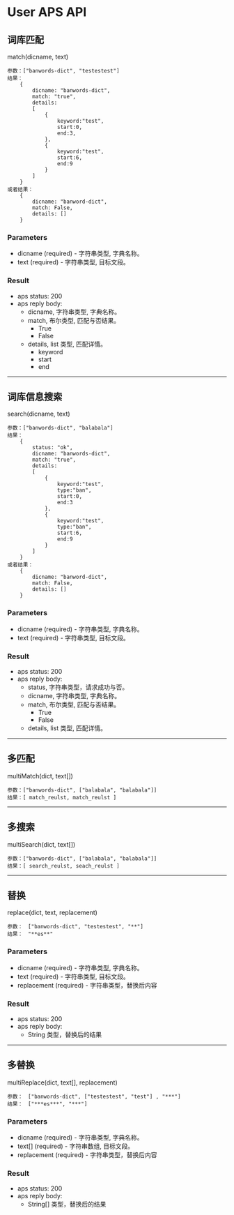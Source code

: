 User APS API
=================

## **词库匹配**

match(dicname, text)

```
参数：["banwords-dict", "testestest"]
结果：
    {
        dicname: "banwords-dict",
        match: "true",
        details:
        [
            {
                keyword:"test",
                start:0,
                end:3,
            },
            {
                keyword:"test",
                start:6,
                end:9
            }
        ]
    }
或者结果：
    {
        dicname: "banword-dict",
        match: False,
        details: []
    }
```

### Parameters

+ dicname (required) - 字符串类型, 字典名称。
+ text (required) - 字符串类型, 目标文段。

### Result

+ aps status: 200
+ aps reply body:
    + dicname, 字符串类型, 字典名称。
    + match, 布尔类型, 匹配与否结果。
        + True
        + False
    + details, list 类型, 匹配详情。
        + keyword
        + start
        + end

-----------

## **词库信息搜索**

search(dicname, text)

```
参数：["banwords-dict", "balabala"]
结果：
    {
        status: "ok",
        dicname: "banwords-dict",
        match: "true",
        details:
        [
            {
                keyword:"test",
                type:"ban",
                start:0,
                end:3
            },
            {
                keyword:"test",
                type:"ban",
                start:6,
                end:9
            }
        ]
    }
或者结果：
    {
        dicname: "banword-dict",
        match: False,
        details: []
    }
```

### Parameters

+ dicname (required) - 字符串类型, 字典名称。
+ text (required) - 字符串类型, 目标文段。


### Result

+ aps status: 200
+ aps reply body:
    + status, 字符串类型，请求成功与否。
    + dicname, 字符串类型, 字典名称。
    + match, 布尔类型, 匹配与否结果。
        + True
        + False
    + details, list 类型, 匹配详情。

-----------

## 多匹配

multiMatch(dict, text[])

```
参数：["banwords-dict", ["balabala", "balabala"]]
结果：[ match_reulst, match_reulst ]
```

-----------

## 多搜索

multiSearch(dict, text[])

```
参数：["banwords-dict", ["balabala", "balabala"]]
结果：[ search_reulst, seach_reulst ]
```

-----------

## 替换

replace(dict, text, replacement)

```
参数：　["banwords-dict", "testestest", "**"]
结果：　"**es**"
```

### Parameters

+ dicname (required) - 字符串类型, 字典名称。
+ text (required) - 字符串类型, 目标文段。
+ replacement (required) - 字符串类型，替换后内容

### Result

+ aps status: 200
+ aps reply body:
    + String 类型，替换后的结果

-----------

## 多替换

multiReplace(dict, text[], replacement)

```
参数：　["banwords-dict", ["testestest", "test"] , "***"]
结果：　["***es***", "***"]
```

### Parameters

+ dicname (required) - 字符串类型, 字典名称。
+ text[] (required) - 字符串数组, 目标文段。
+ replacement (required) - 字符串类型，替换后内容

### Result

+ aps status: 200
+ aps reply body:
    + String[] 类型，替换后的结果
